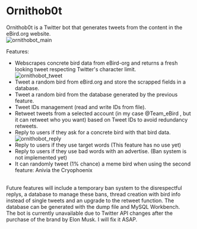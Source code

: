 # Ornithob0t
Ornithob0t is a Twitter bot that generates tweets from the content in the eBird.org website. <br>
![ornithobot_main](https://github.com/JVinuelas19/TwitterBot/assets/111135343/057d9126-a39f-4f82-9aa1-0e86ade6a210)

Features:
- Webscrapes concrete bird data from eBird-org and returns a fresh looking tweet respecting Twitter's character limit.<br>
![ornithobot_tweet](https://github.com/JVinuelas19/TwitterBot/assets/111135343/24fc8e83-c445-4cba-a789-fd196d2e8900) <br>
- Tweet a random bird from eBird.org and store the scrapped fields in a database.
- Tweet a random bird from the database generated by the previous feature.
- Tweet IDs management (read and write IDs from file).
- Retweet tweets from a selected account (in my case @Team_eBird , but it can retweet who you want) based on Tweet IDs to avoid redundancy retweets.
- Reply to users if they ask for a concrete bird with that bird data.<br>
![ornithobot_reply](https://github.com/JVinuelas19/TwitterBot/assets/111135343/4d3b8066-3962-4a28-bb61-2d9f9d2819ce) <br>
- Reply to users if they use target words (This feature has no use yet)
- Reply to users if they use bad words with an advertise. (Ban system is not implemented yet)
- It can randomly tweet (1% chance) a meme bird when using the second feature: Anivia the Cryophoenix
<br>
Future features will include a temporary ban system to the disrespectful replys, a database to manage these bans, thread creation with bird info instead of single tweets and an upgrade to the retweet function. 
The database can be generated with the dump file and MySQL Workbench.
<br>
The bot is currently unavailable due to Twitter API changes after the purchase of the brand by Elon Musk. I will fix it ASAP.
